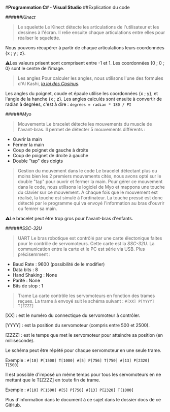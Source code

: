 #**Programmation C# - Visual Studio**
##Explication du code

######*Kinect*
>Le squelette 
Le Kinect détecte les articulations de l'utilisateur et les dessines à l'écran.
Il relie ensuite chaque articulations entre elles pour réaliser le squelette.

Nous pouvons récupérer à partir de chaque articulations leurs coordonnées {x ; y ; z}.

:warning:Les valeurs prisent sont comprisent entre -1 et 1. Les coordonnées {0 ; 0 ; 0} sont le centre de l'image.

>Les angles
Pour calculer les angles, nous utilisons l'une des formules d'Al Kashi, [*la loi des Cosinus*](http://villemin.gerard.free.fr/GeomLAV/Triangle/Calcul/RelQuel.htm#cosinus).

Les angles du poignet, coude et épaule utilise les coordonnées {x ; y}, et l'angle de la hanche {x ; z}.
Les angles calculés sont ensuite à convertir de radian à degrées, c'est à dire : `degrées = radian * 180 / PI` 

######*Myo*
>Mouvements
Le bracelet détecte les mouvements du muscle de l'avant-bras. Il permet de détecter 5 mouvements différents :
- Ouvrir la main
- Fermer la main
- Coup de poignet de gauche à droite
- Coup de poignet de droite à gauche 
- Double "tap" des doigts

>Gestion du mouvement dans le code
Le bracelet détectant plus ou moins bien les 2 premiers mouvements cités, nous avons opté sur le double "tap" pour ouvrir et fermer la main.
Pour gérer ce mouvement dans le code, nous utilisons le logiciel de Myo et mappons une touche du clavier sur ce mouvement.
A chaque fois que le mouvement est réalisé, la touche est simulé à l'ordinateur. La touche pressé est donc détecté par le programme qui va envoyé l'information au bras d'ouvrir ou femrer sa main.

:warning:Le bracelet peut être trop gros pour l'avant-bras d'enfants.


######*SSC-32U*
>UART
Le bras robotique est contrôlé par une carte électonique faites pour le contrôle de servomoteurs. Cette carte est la *SSC-32U*.
La communication entre la carte et le PC est série via USB. Plus précisemment :
- Baud Rate : 9600 (possibilité de le modifier)
- Data bits : 8
- Hand Shaking : None
- Parité : None
- Bits de stop : 1

>Trame
La carte contrôle les servomoteurs en fonction des trames reçues. La trame à envoyé suit le schéma suivant :
`#[XX] P[YYYY] T[ZZZZ]`

[XX]   : est le numéro du connectique du servomoteur à contrôler.

[YYYY] : est la position du servomoteur (compris entre 500 et 2500). 

[ZZZZ] : est le temps que met le servomoteur pour atteindre sa position (en milliseconde).


Le schéma peut être répété pour chaque servomoteur en une seule trame. 

Exemple : `#[10] P[1500] T[1000] #[5] P[756] T[750] #[13] P[2320] T[500]`

Il est possible d'imposé un même temps pour tous les servomoteurs en ne mettant que le T[ZZZZ] en toute fin de trame. 

Exemple : `#[10] P[1500] #[5] P[756] #[13] P[2320] T[1000]`

Plus d'information dans le document à ce sujet dans le dossier docs de ce GitHub.
